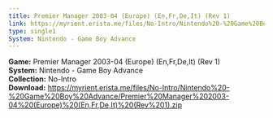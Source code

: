 ```yaml
---
title: Premier Manager 2003-04 (Europe) (En,Fr,De,It) (Rev 1)
link: https://myrient.erista.me/files/No-Intro/Nintendo%20-%20Game%20Boy%20Advance/Premier%20Manager%202003-04%20(Europe)%20(En,Fr,De,It)%20(Rev%201).zip
type: single1
System: Nintendo - Game Boy Advance
---
```

<b>Game:</b> Premier Manager 2003-04 (Europe) (En,Fr,De,It) (Rev 1)<br>
<b>System:</b> Nintendo - Game Boy Advance<br>
<b>Collection:</b> No-Intro<br>
<b>Download:</b> https://myrient.erista.me/files/No-Intro/Nintendo%20-%20Game%20Boy%20Advance/Premier%20Manager%202003-04%20(Europe)%20(En,Fr,De,It)%20(Rev%201).zip